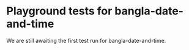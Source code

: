 # Playground tests for bangla-date-and-time
We are still awaiting the first test run for bangla-date-and-time.

